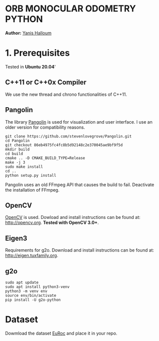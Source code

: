 # ORB MONOCULAR ODOMETRY PYTHON

**Author:** [Yanis Halloum](https://github.com/yanishalloum)


# 1. Prerequisites
Tested in **Ubuntu 20.04**'

## C++11 or C++0x Compiler
We use the new thread and chrono functionalities of C++11.

## Pangolin
The library [Pangolin](https://github.com/stevenlovegrove/Pangolin) is used for visualization and user interface. 
I use an older version for compatibility reasons.
```
git clone https://github.com/stevenlovegrove/Pangolin.git
cd Pangolin 
git checkout 86eb4975fc4fc8b5d92148c2e370045ae9bf9f5d
mkdir build 
cd build 
cmake .. -D CMAKE_BUILD_TYPE=Release 
make -j 3 
sudo make install
cd ..
python setup.py install
```
Pangolin uses an old FFmpeg API that causes the build to fail. Deactivate the installation of FFmpeg.

## OpenCV
[OpenCV](http://opencv.org) is used. Dowload and install instructions can be found at: http://opencv.org. **Tested with OpenCV 3.0+**.

## Eigen3
Requirements for g2o. Download and install instructions can be found at: http://eigen.tuxfamily.org. 

## g2o 
```
sudo apt update
sudo apt install python3-venv
python3 -m venv env
source env/bin/activate
pip install -U g2o-python
```

# Dataset

Dowmload the dataset [EuRoc](https://projects.asl.ethz.ch/datasets/doku.php?id=kmavvisualinertialdatasets) and place it in your repo.




